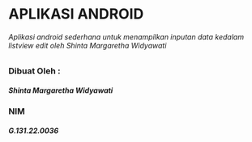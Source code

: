 # APLIKASI ANDROID
###### Aplikasi android sederhana untuk menampilkan inputan data kedalam listview edit oleh Shinta Margaretha Widyawati

### Dibuat Oleh :
##### Shinta Margaretha Widyawati
### NIM
##### G.131.22.0036